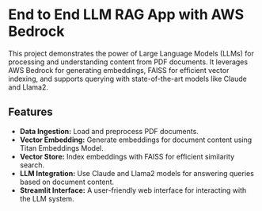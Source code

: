 # End to End LLM RAG App with AWS Bedrock

This project demonstrates the power of Large Language Models (LLMs) for processing and understanding content from PDF documents. It leverages AWS Bedrock for generating embeddings, FAISS for efficient vector indexing, and supports querying with state-of-the-art models like Claude and Llama2.

## Features
- **Data Ingestion:** Load and preprocess PDF documents.
- **Vector Embedding:** Generate embeddings for document content using Titan Embeddings Model.
- **Vector Store:** Index embeddings with FAISS for efficient similarity search.
- **LLM Integration:** Use Claude and Llama2 models for answering queries based on document content.
- **Streamlit Interface:** A user-friendly web interface for interacting with the LLM system.
